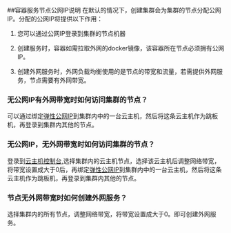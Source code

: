 ##容器服务节点公网IP说明
在默认的情况下，创建集群会为集群的节点分配公网IP。分配的公网IP将提供以下作用：

1. 您可以通过公网IP登录到集群的节点机器

2. 创建服务时，容器如需拉取外网的docker镜像，该容器所在节点必须拥有公网IP。

3. 创建外网服务时，外网负载均衡使用的是节点的带宽和流量，若需提供外网服务，节点需要有外网带宽。

### 无公网IP有外网带宽时如何访问集群的节点？

可以通过绑定[弹性公网IP](https://www.qcloud.com/doc/product/215/4958)到集群内中的一台云主机，然后将这条云主机作为跳板机，再登录到集群内其他的节点。

### 无公网IP，无外网带宽时如何访问集群的节点？

登录到[云主机控制台](https://console.qcloud.com/cvm),选择集群内的云主机节点，选择该云主机后调整网络带宽，将带宽设置成大于0后，再绑定[弹性公网IP](https://www.qcloud.com/doc/product/215/4958)到集群内中的一台云主机，然后将这条云主机作为跳板机，再登录到集群内其他的节点。

### 节点无外网带宽时如何创建外网服务？

选择集群内的所有节点，调整网络带宽，将带宽设置成大于0。即可创建外网服务。